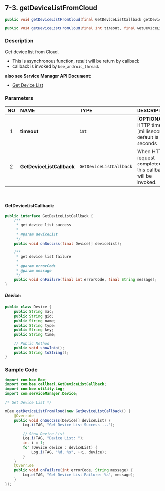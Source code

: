 ## 7-3. getDeviceListFromCloud

```java
public void getDeviceListFromCloud(final GetDeviceListCallback getDeviceListCallback);

public void getDeviceListFromCloud(final int timeout, final GetDeviceListCallback getDeviceListCallback);
```

### Description

Get device list from Cloud.

* This is asynchronous function, result will be return by callback
* callback is invoked by `bee_android_thread`.

**also see Service Manager API Document:**
- [Get Device List](https://docs.google.com/document/d/1O0_ItXjhFbenkJ17cLVSuKn3XTPHUun-q7B4dGVB9iE/edit#heading=h.stm2k2gcv14g)

### Parameters

| NO | NAME | TYPE | DESCRIPTION |
| :---: | :--- | :--- | :--- |
| 1 | **timeout** | `int` | __[OPTIONAL]__ HTTP timeout (milliseconds) <br> default is 10 seconds |
| 2 | **GetDeviceListCallback** | `GetDeviceListCallback` | When HTTP request completed, this callback will be invoked. |

<br>

#### GetDeviceListCallback:

```java
public interface GetDeviceListCallback {
    /**
     * get device list success
     *
     * @param deviceList
     */
    public void onSuccess(final Device[] deviceList);

    /**
     * get device list failure
     *
     * @param errorCode
     * @param message
     */
    public void onFailure(final int errorCode, final String message);
}
```

##### Device:

```java
public class Device {
    public String mac;
    public String gid;
    public String name;
    public String type;
    public String key;
    public String time;

    // Public Method
    public void showInfo();
    public String toString();
}
```

### Sample Code

```java
import com.bee.Bee;
import com.bee.callback.GetDeviceListCallback;
import com.bee.utility.Log;
import com.serviceManager.Device;

/* Get Device List */

mBee.getDeviceListFromCloud(new GetDeviceListCallback() {
    @Override
    public void onSuccess(Device[] deviceList) {
        Log.i(TAG, "Get Device List Success ...");

        // Show Device List
        Log.i(TAG, "Device List: ");
        int i = 1;
        for (Device device : deviceList) {
            Log.i(TAG, "%d. %s", ++i, device);
        }
    }
    @Override
    public void onFailure(int errorCode, String message) {
        Log.e(TAG, "Get Device List Failure: %s", message);
    }
});
```
